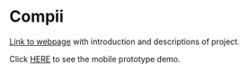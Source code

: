 # Compii

[Link to webpage](http://dev.richmun.ca/compassionate-intelligence/) with introduction and descriptions of project.

Click [HERE](https://projects.invisionapp.com/prototype/Compii-cjm5an1f0001cua01yv50w7y1/play/d7b88e9d) to see the mobile prototype demo.